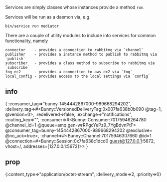 Services are simply classes whose instances provide a method `run`.

Services will be run as a daemon via, e.g.

    bin/service run mediator

There are a couple of utility modules to include into services for
common functionality, namely

    connector    - provides a connection to rabbitmq via `channel`
    publisher    - provides a instance method to publish to rabbitmq via `publish`
    subscriber   - provides a class method to subscribe to rabbitmq via `subscribe`
    fog_ec2      - provides a connection to aws ec2 via `fog`
    local_config - provides access to the local settings via `config`

## info

{
:consumer_tag=>"bunny-1454442867000-989668294202",
:delivery_tag=>#<Bunny::VersionedDeliveryTag:0x007fa638b0b090 @tag=1, @version=0>,
:redelivered=>false,
:exchange=>"notifications",
:routing_key=>"",
:consumer=>#<Bunny::Consumer:70175946264780 @channel_id=1 @queue=amq.gen-wrRPgcYePz9_7YgBdvnPtF> @consumer_tag=bunny-1454442867000-989668294202 @exclusive= @no_ack=true>,
:channel=>#<Bunny::Channel:70175946307660 @id=1 @connection=#<Bunny::Session:0x7fa638c1dcd0 guest@127.0.0.1:5672, vhost=/, addresses=[127.0.0.1:5672]>>
}

## prop

{:content_type=>"application/octet-stream", :delivery_mode=>2, :priority=>0}
